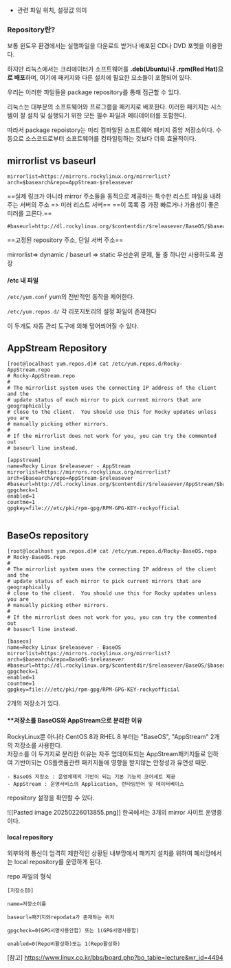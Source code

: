 
- 관련 파일 위치, 설정값 의미

### Repository란?

보통 윈도우 환경에서는 실행파일을 다운로드 받거나 배포된 CD나 DVD 포멧을 이용한다.

하지만 리눅스에서는 크리에이터가 소프트웨어를 **.deb(Ubuntu)나 .rpm(Red Hat)으로 배포**하며, 여기에 패키지와 다른 설치에 필요한 요소들이 포함되어 있다.

우리는 이러한 파일들을 package repository를 통해 접근할 수 있다.

리눅스는 대부분의 소프트웨어와 프로그램을 패키지로 배포한다. 이러한 패키지는 시스템이 잘 설치 및 실행되기 위한 모든 필수 파일과 메타데이터를 포함한다.

따라서 package repoistory는 미리 컴파일된 소프트웨어 패키지 중앙 저장소이다. 수동으로 소스코드로부터 소프트웨어를 컴파일링하는 것보다 더욱 효율적이다.


## mirrorlist vs baseurl

```
mirrorlist=https://mirrors.rockylinux.org/mirrorlist?arch=$basearch&repo=AppStream-$releasever
```
==실제 링크가 아니라 mirror 주소들을 동적으로 제공하는 특수한 리스트 파일을 내려주는 서버의 주소 => 미러 리스트 서버==
==이 목록 중 가장 빠르거나 가용성이 좋은 미러를 고른다.==

```
#baseurl=http://dl.rockylinux.org/$contentdir/$releasever/BaseOS/$basearch/os/
```

==고정된 repository 주소, 단일 서버 주소==

mirrorlist=> dynamic / baseurl => static
우선순위 문제, 둘 중 하나만 사용하도록 권장

#### /etc 내 파일
`/etc/yum.conf`
yum의 전반적인 동작을 제어한다.

`/etc/yum.repos.d/`
각 리포지토리의 설정 파일이 존재한다

이 두개도 자동 관리 도구에 의해 덮어씌어질 수 있다.

## AppStream Repository
```
[root@localhost yum.repos.d]# cat /etc/yum.repos.d/Rocky-AppStream.repo
# Rocky-AppStream.repo
#
# The mirrorlist system uses the connecting IP address of the client and the
# update status of each mirror to pick current mirrors that are geographically
# close to the client.  You should use this for Rocky updates unless you are
# manually picking other mirrors.
#
# If the mirrorlist does not work for you, you can try the commented out
# baseurl line instead.

[appstream]
name=Rocky Linux $releasever - AppStream
mirrorlist=https://mirrors.rockylinux.org/mirrorlist?arch=$basearch&repo=AppStream-$releasever
#baseurl=http://dl.rockylinux.org/$contentdir/$releasever/AppStream/$basearch/os/
gpgcheck=1
enabled=1
countme=1
gpgkey=file:///etc/pki/rpm-gpg/RPM-GPG-KEY-rockyofficial


```
## BaseOs repository

```
[root@localhost yum.repos.d]# cat /etc/yum.repos.d/Rocky-BaseOS.repo
# Rocky-BaseOS.repo
#
# The mirrorlist system uses the connecting IP address of the client and the
# update status of each mirror to pick current mirrors that are geographically
# close to the client.  You should use this for Rocky updates unless you are
# manually picking other mirrors.
#
# If the mirrorlist does not work for you, you can try the commented out
# baseurl line instead.

[baseos]
name=Rocky Linux $releasever - BaseOS
mirrorlist=https://mirrors.rockylinux.org/mirrorlist?arch=$basearch&repo=BaseOS-$releasever
#baseurl=http://dl.rockylinux.org/$contentdir/$releasever/BaseOS/$basearch/os/
gpgcheck=1
enabled=1
countme=1
gpgkey=file:///etc/pki/rpm-gpg/RPM-GPG-KEY-rockyofficial

```

2개의 저장소가 있다.

#### **저장소를 BaseOS와 AppStream으로 분리한 이유  

RockyLinux뿐 아니라 CentOS 8과 RHEL 8 부터는 "BaseOS", "AppStream" 2개의 저장소를 사용한다.  
저장소를 이 두가지로 분리한 이유는 자주 업데이트되는 AppStream패키지들로 인하여 기반이되는 OS플랫폼관련 패키지들에 영향을 받지않는 안정성과 유연성 때문.

```null
- BaseOS 저장소 : 운영체제의 기반이 되는 기본 기능의 코어세트 제공
- AppStream : 운영서비스의 Application, 런타임언어 및 데이터베이스
```



repository 설정을 확인할 수 있다.

![[Pasted image 20250226013855.png]]
한국에서는 3개의 mirror 사이트 운영중이다.


#### local repository
외부와의 통신이 엄격히 제한적인 상황된 내부망에서 패키지 설치를 위하여 폐쇠망에서는 local repository를 운영하게 된다.

repo 파일의 형식
```
[저장소ID]

name=저장소이름

baseurl=패키지와repodata가 존재하는 위치

gpgcheck=0(GPG서명사용안함) 또는 1(GPG서명사용함)

enabled=0(Repo비활성화)또는 1(Repo활성화)
```



[참고]
https://www.linux.co.kr/bbs/board.php?bo_table=lecture&wr_id=4494
